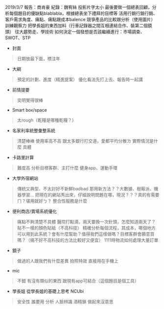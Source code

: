 2019/3/7 報告：商肯豪 紀錄：魏宥絲
投影片字太小
最後要做一個總表回顧，分析每個題目的優缺點blablabla，根據總表坐下禮拜的目標等
活用行銷行銷行銷、客戶需求角度、痛點、痛點跟成本balence
競爭產品的比較跟分析（使用圖片）
訓練觀察力
把學長姐的東西加料（行車記錄器之間互相連結合作、裝第二個鏡頭）
往大趨勢走、學技術
如何決定一個發想是否該繼續進行：市場調查、SWOT、STP
* 封面
> 日期放最下面，標注年
* 大綱
> 預定的計劃、進度（精進提案）
> 優化看法先打上去、報告時一起講
* 前情提要
> 奕明覺得很棒
* Smart box/space
> 太rough（乾糧是哪種乾糧？）
* 名家利率統整彙整系統
> 清楚棒棒
> 使用率高不高
> 跟太多銀行打交道，愛都平均分散ㄌ
> 實際情況是什麼 具體
* 卡路里計算
> 難度高
> 分析目標客群、主打什麼
> 健身app、運動手環
* 大學外宿網站
> 傳統又典型、不太討好不新鮮badbad
> 那用新方法？？大數據、樹莓派、機器學習...
> 把現在的網站秀出來，仔細說明問題在哪，現況？？？真的有需要ㄇ？堪用就好ㄅ？
> 整合性服務是什麼
* 便利商店/賣場系統優化
> 痛點不夠清楚不具體
> 醫院打點滴，兩天要換一次針頭，怎麼知道兩天了？貼不一樣的顏色貼紙（不高科技）
> 精確分析每個流程，其成本，哪個地方可以用到此系統？會有什麼幫助？值得我們這樣做嗎？目標客群會願意買嗎？（搞不好不高科技的方法比較好又便宜）
> 1111時物流如何處理大量訂單
* 鏡子
> 做過的人跟我們有什麼差異
> 拍照特效
> 直接用在手機上
* mic
> 不錯 有沒有類似的東西
> 跟現有app可結合（這個題目是個工具）
* 學長姐
從學長姐的基礎上思考
NCUbi
> 安全性
> 誰要用
> 分析
人臉辨識
> 酒精鎖 做起來沒意思